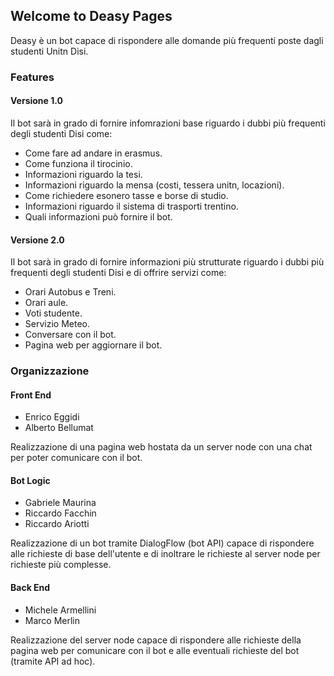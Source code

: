 ## Welcome to Deasy Pages

Deasy è un bot capace di rispondere alle domande più frequenti poste dagli studenti Unitn Disi.

### Features

#### Versione 1.0

Il bot sarà in grado di fornire infomrazioni base riguardo i dubbi più frequenti degli studenti Disi come:

* Come fare ad andare in erasmus.
* Come funziona il tirocinio.
* Informazioni riguardo la tesi.
* Informazioni riguardo la mensa (costi, tessera unitn, locazioni).
* Come richiedere esonero tasse e borse di studio.
* Informazioni riguardo il sistema di trasporti trentino.
* Quali informazioni può fornire il bot.

#### Versione 2.0

Il bot sarà in grado di fornire informazioni più strutturate riguardo i dubbi più frequenti degli studenti Disi e di offrire servizi come:

* Orari Autobus e Treni.
* Orari aule.
* Voti studente.
* Servizio Meteo.
* Conversare con il bot.
* Pagina web per aggiornare il bot.

### Organizzazione

#### Front End
* Enrico Eggidi
* Alberto Bellumat  

Realizzazione di una pagina web hostata da un server node con una chat per poter comunicare con il bot.

#### Bot Logic
* Gabriele Maurina
* Riccardo Facchin
* Riccardo Ariotti

Realizzazione di un bot tramite DialogFlow (bot API) capace di rispondere alle richieste di base dell'utente e di inoltrare le richieste al server node per richieste più complesse.

#### Back End
* Michele Armellini
* Marco Merlin  

Realizzazione del server node capace di rispondere alle richieste della pagina web per comunicare con il bot e alle eventuali richieste del bot (tramite API ad hoc).
